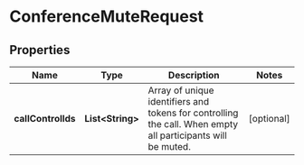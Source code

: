 

# ConferenceMuteRequest


## Properties

Name | Type | Description | Notes
------------ | ------------- | ------------- | -------------
**callControlIds** | **List&lt;String&gt;** | Array of unique identifiers and tokens for controlling the call. When empty all participants will be muted. |  [optional]



